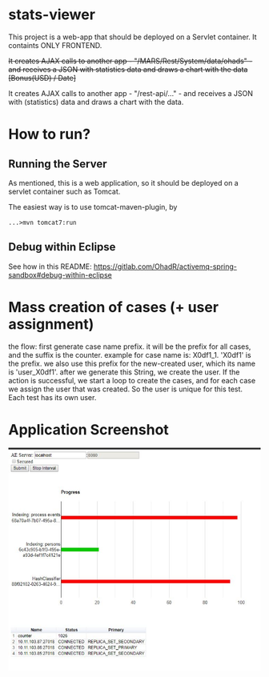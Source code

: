 stats-viewer
====================

This project is a web-app that should be deployed on a Servlet container. It containts ONLY FRONTEND. 

~~It creates AJAX calls to another app - "/MARS/Rest/System/data/ohads" - and receives a JSON with statistics data and draws 
a chart with the data [Bonus(USD) / Date]~~

It creates AJAX calls to another app - "/rest-api/..." - and receives a JSON with (statistics) data and draws 
a chart with the data.

# How to run? #

## Running the Server ##
As mentioned, this is a web application, so it should be deployed on a servlet container such as Tomcat.

The easiest way is to use tomcat-maven-plugin, by 
    
    ...>mvn tomcat7:run

## Debug within Eclipse

See how in this README: https://gitlab.com/OhadR/activemq-spring-sandbox#debug-within-eclipse

    
# Mass creation of cases (+ user assignment)

the flow: first generate case name prefix. it will be the prefix for all cases, and the suffix is the counter. example for case
name is: X0df1_1. 'X0df1' is the prefix. we also use this prefix for the new-created user, which its name is 'user_X0df1'.
after we generate this String, we create the user. If the action is successful, we start a loop to create the cases, and for each case 
we assign the user that was created. So the user is unique for this test. Each test has its own user. 


# Application Screenshot

![screenshot](/app-screenshot.JPG)